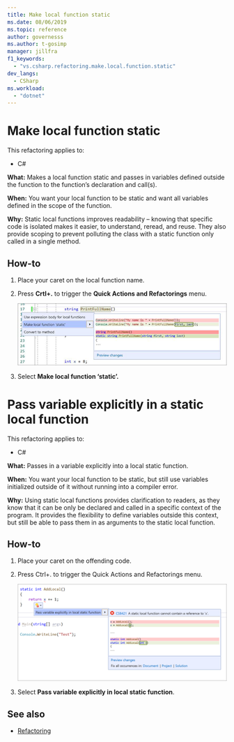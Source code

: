 ```yaml
---
title: Make local function static
ms.date: 08/06/2019
ms.topic: reference
author: governesss
ms.author: t-gosimp
manager: jillfra
f1_keywords:
  - "vs.csharp.refactoring.make.local.function.static"
dev_langs:
  - CSharp
ms.workload:
  - "dotnet"
---
```


# Make local function static

This refactoring applies to:

- C#

**What:** Makes a local function static and passes in variables defined outside the function to the function’s declaration and call(s).   

**When:** You want your local function to be static and want all variables defined in the scope of the function. 

**Why:** Static local functions improves readability – knowing that specific code is isolated makes it easier, to understand, reread, and reuse. They also provide scoping to prevent polluting the class with a static function only called in a single method.  

## How-to

1. Place your caret on the local function name. 


2. Press **Crtl+.** to trigger the **Quick Actions and Refactorings** menu. 


    ![Make local function static](media/make-local-function-static.png)

3. Select **Make local function ‘static’.** 


# Pass variable explicitly in a static local function

This refactoring applies to:

- C#

**What:** Passes in a variable explicitly into a local static function.  

**When:** You want your local function to be static, but still use variables initialized outside of it without running into a compiler error. 

**Why:** Using static local functions provides clarification to readers, as they know that it can be only be declared and called in a specific context of the program. It provides the flexibility to define variables outside this context, but still be able to pass them in as arguments to the static local function.  

## How-to

1. Place your caret on the offending code. 


2. Press Ctrl+. to trigger the Quick Actions and Refactorings menu. 

    ![Pass variable explicitly in static local function](media/pass-variable-explicitly-in-static-local-function.PNG)

3. Select **Pass variable explicitly in local static function**. 

  



## See also

- [Refactoring](../refactoring-in-visual-studio.md)
